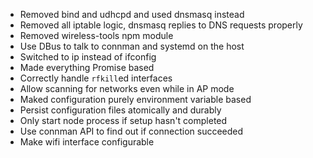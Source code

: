 * Removed bind and udhcpd and used dnsmasq instead
* Removed all iptable logic, dnsmasq replies to DNS requests properly
* Removed wireless-tools npm module
* Use DBus to talk to connman and systemd on the host
* Switched to ip instead of ifconfig
* Made everything Promise based
* Correctly handle `rfkill`ed interfaces
* Allow scanning for networks even while in AP mode
* Maked configuration purely environment variable based
* Persist configuration files atomically and durably
* Only start node process if setup hasn't completed
* Use connman API to find out if connection succeeded
* Make wifi interface configurable

